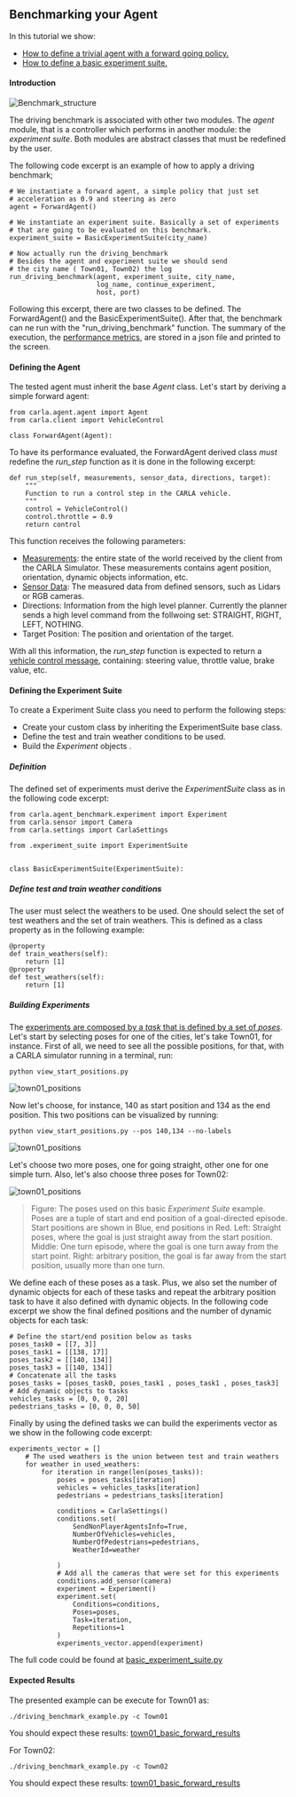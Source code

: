 Benchmarking your Agent
---------------------------


In this tutorial we show:

 * [How to define a trivial agent with a forward going policy.](#defining-the-agent)
 * [How to define a basic experiment suite.](#defining-the-experiment-suite)


#### Introduction

![Benchmark_structure](img/benchmark_diagram_small.png)

The driving benchmark is associated with other two modules.
The *agent* module, that is a controller which performs in 
another module: the *experiment suite*.
Both modules are abstract classes that must be redefined by
the user.

The following code excerpt is
an example of how to apply a driving benchmark;

    # We instantiate a forward agent, a simple policy that just set
    # acceleration as 0.9 and steering as zero
    agent = ForwardAgent()

    # We instantiate an experiment suite. Basically a set of experiments
    # that are going to be evaluated on this benchmark.
    experiment_suite = BasicExperimentSuite(city_name)

    # Now actually run the driving_benchmark
    # Besides the agent and experiment suite we should send
    # the city name ( Town01, Town02) the log
    run_driving_benchmark(agent, experiment_suite, city_name,
                          log_name, continue_experiment,
                          host, port)



Following this excerpt, there are two classes to be defined.
The ForwardAgent() and the BasicExperimentSuite().
After that, the benchmark can ne run with the "run_driving_benchmark" function.
The  summary  of the execution, the [performance metrics](benchmark_metrics.md), are stored
in a json file and printed to the screen.




#### Defining the Agent

The tested agent must  inherit the base *Agent* class.
Let's start by deriving a simple forward agent:

    from carla.agent.agent import Agent
    from carla.client import VehicleControl
    
    class ForwardAgent(Agent):


To have its performance evaluated, the ForwardAgent derived class _must_ 
redefine the *run_step* function as it is done in the following excerpt:

    def run_step(self, measurements, sensor_data, directions, target):
        """
        Function to run a control step in the CARLA vehicle.
	    """
        control = VehicleControl()
        control.throttle = 0.9
        return control


This function receives the following parameters:
 
 * [Measurements](measurements.md): the entire state of the world received
 by the client from the CARLA Simulator. These measurements contains agent position, orientation,
 dynamic objects information, etc.
 * [Sensor Data](cameras_and_sensors.md): The measured data from defined sensors, 
 such as Lidars or RGB cameras.
 * Directions: Information from the high level planner. Currently the planner sends
 a high level command from the follwoing set: STRAIGHT, RIGHT, LEFT, NOTHING.
 * Target Position: The position and orientation of the target.
 
 With all this information, the *run_step* function is expected 
 to return a [vehicle control message](measurements.md), containing:
 steering value, throttle value, brake value, etc.



#### Defining the Experiment Suite


To create a Experiment Suite class you need to perform
the following steps:

* Create your custom class by inheriting the ExperimentSuite base class.
* Define the test and train weather conditions to be used.
* Build the *Experiment* objects .



##### Definition


The defined set of experiments must derive the *ExperimentSuite* class
as in the following code excerpt:

    from carla.agent_benchmark.experiment import Experiment
    from carla.sensor import Camera
    from carla.settings import CarlaSettings
    
    from .experiment_suite import ExperimentSuite
    
    
    class BasicExperimentSuite(ExperimentSuite):
    
##### Define test and train weather conditions

The user must select the weathers to be used. One should select the set
of test weathers and the set of train weathers. This is defined as a
class property as in the following example:

    @property
    def train_weathers(self):
        return [1]
    @property
    def test_weathers(self):
        return [1]
        

##### Building Experiments

The [experiments are composed by a *task* that is defined by a set of *poses*](benchmark_structure.md).
Let's start by selecting poses for one of the cities, let's take Town01, for instance.
First of all, we need to see all the possible positions, for that, with
a CARLA simulator running in a terminal, run:
    
    python view_start_positions.py
 
 ![town01_positions](img/town01_positions.png)
  
  
Now let's choose, for instance, 140 as start position and 134
as the end position. This two positions can be visualized by running:
    
    python view_start_positions.py --pos 140,134 --no-labels

 ![town01_positions](img/town01_140_134.png)

Let's choose two more  poses, one for going straight, other one for one simple turn.
Also, let's also choose three poses for Town02:


 ![town01_positions](img/initial_positions.png)
 >Figure: The poses used on this basic *Experiment Suite* example. Poses are
 a tuple of start and end position of a goal-directed episode. Start positions are
 shown in Blue, end positions in Red. Left: Straight poses,
 where the goal is just straight away from the start position. Middle: One turn
 episode, where the goal is one turn away from the start point. Right: arbitrary position,
 the goal is far away from the start position, usually more than one turn.


We define each of these poses as a task. Plus, we also set
the number of dynamic objects for each of these tasks and repeat
the arbitrary position task to have it also defined with dynamic
objects. In the following code excerpt we show the final
defined positions and the number of dynamic objects for each task:
    
    # Define the start/end position below as tasks
    poses_task0 = [[7, 3]]
    poses_task1 = [[138, 17]]
    poses_task2 = [[140, 134]]
    poses_task3 = [[140, 134]]
    # Concatenate all the tasks
    poses_tasks = [poses_task0, poses_task1 , poses_task1 , poses_task3]
    # Add dynamic objects to tasks
    vehicles_tasks = [0, 0, 0, 20]
    pedestrians_tasks = [0, 0, 0, 50]


Finally by using the defined tasks we can build the experiments
vector as we show in the following code excerpt:


    experiments_vector = []
        # The used weathers is the union between test and train weathers
        for weather in used_weathers:
            for iteration in range(len(poses_tasks)):
                poses = poses_tasks[iteration]
                vehicles = vehicles_tasks[iteration]
                pedestrians = pedestrians_tasks[iteration]

                conditions = CarlaSettings()
                conditions.set(
                    SendNonPlayerAgentsInfo=True,
                    NumberOfVehicles=vehicles,
                    NumberOfPedestrians=pedestrians,
                    WeatherId=weather

                )
                # Add all the cameras that were set for this experiments
                conditions.add_sensor(camera)
                experiment = Experiment()
                experiment.set(
                    Conditions=conditions,
                    Poses=poses,
                    Task=iteration,
                    Repetitions=1
                )
                experiments_vector.append(experiment)




            
The full code could be found at [basic_experiment_suite.py](https://github.com/carla-simulator/carla/blob/master/PythonClient/carla/driving_benchmark/experiment_suite/basic_experiment_suite.py)



#### Expected Results

The presented example can be execute  for Town01 as:

    ./driving_benchmark_example.py -c Town01
 
You should expect these results: [town01_basic_forward_results](benchmark_basic_results_town01)

For Town02:

    ./driving_benchmark_example.py -c Town02

You should expect these results: [town01_basic_forward_results](benchmark_basic_results_town02)




